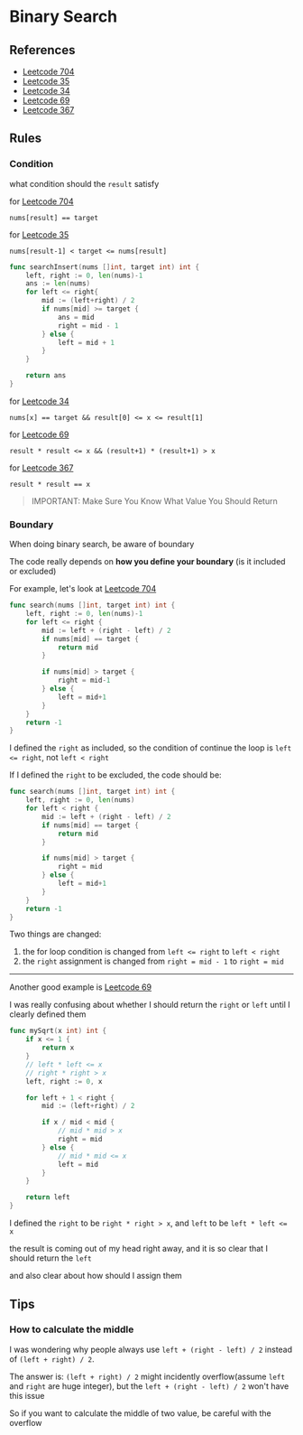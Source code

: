 # Binary Search

## References

- [Leetcode 704](https://leetcode-cn.com/problems/binary-search/)
- [Leetcode 35](https://leetcode-cn.com/problems/search-insert-position/)
- [Leetcode 34](https://leetcode-cn.com/problems/find-first-and-last-position-of-element-in-sorted-array/)
- [Leetcode 69](https://leetcode-cn.com/problems/sqrtx/)
- [Leetcode 367](https://leetcode-cn.com/problems/valid-perfect-square/)

## Rules

### Condition

what condition should the `result` satisfy

for [Leetcode 704](https://leetcode-cn.com/problems/binary-search/)

`nums[result] == target`

for [Leetcode 35](https://leetcode-cn.com/problems/search-insert-position/)

`nums[result-1] < target <= nums[result]`

```go
func searchInsert(nums []int, target int) int {
    left, right := 0, len(nums)-1
    ans := len(nums)
    for left <= right{
        mid := (left+right) / 2
        if nums[mid] >= target {
            ans = mid
            right = mid - 1
        } else {
            left = mid + 1
        }
    }

    return ans
}
```

for [Leetcode 34](https://leetcode-cn.com/problems/find-first-and-last-position-of-element-in-sorted-array/)

`nums[x] == target && result[0] <= x <= result[1]`

for [Leetcode 69](https://leetcode-cn.com/problems/sqrtx/)

`result * result <= x && (result+1) * (result+1) > x`

for [Leetcode 367](https://leetcode-cn.com/problems/valid-perfect-square/)

`result * result == x`

> IMPORTANT: Make Sure You Know What Value You Should Return

### Boundary

When doing binary search, be aware of boundary

The code really depends on **how you define your boundary** (is it included or excluded)

For example, let's look at [Leetcode 704](https://leetcode-cn.com/problems/binary-search/)

```go
func search(nums []int, target int) int {
    left, right := 0, len(nums)-1
    for left <= right {
        mid := left + (right - left) / 2
        if nums[mid] == target {
            return mid
        }

        if nums[mid] > target {
            right = mid-1
        } else {
            left = mid+1
        }
    }
    return -1
}
```

I defined the `right` as included, so the condition of continue the loop is `left <= right`, not `left < right`

If I defined the `right` to be excluded, the code should be:

```go
func search(nums []int, target int) int {
    left, right := 0, len(nums)
    for left < right {
        mid := left + (right - left) / 2
        if nums[mid] == target {
            return mid
        }

        if nums[mid] > target {
            right = mid
        } else {
            left = mid+1
        }
    }
    return -1
}
```

Two things are changed:

1. the for loop condition is changed from `left <= right` to `left < right`
2. the `right` assignment is changed from `right = mid - 1` to `right = mid`

---

Another good example is [Leetcode 69](https://leetcode-cn.com/problems/sqrtx/)

I was really confusing about whether I should return the `right` or `left` until I clearly defined them

```go
func mySqrt(x int) int {
    if x <= 1 {
        return x
    }
    // left * left <= x
    // right * right > x
    left, right := 0, x

    for left + 1 < right {
        mid := (left+right) / 2

        if x / mid < mid {
            // mid * mid > x
            right = mid
        } else {
            // mid * mid <= x
            left = mid
        }
    }

    return left
}
```

I defined the `right` to be `right * right > x`, and `left` to be `left * left <= x`

the result is coming out of my head right away, and it is so clear that I should return the `left`

and also clear about how should I assign them

## Tips

### How to calculate the middle

I was wondering why people always use `left + (right - left) / 2` instead of `(left + right) / 2`.

The answer is: `(left + right) / 2` might incidently overflow(assume `left` and `right` are huge integer), 
but the `left + (right - left) / 2` won't have this issue

So if you want to calculate the middle of two value, be careful with the overflow

